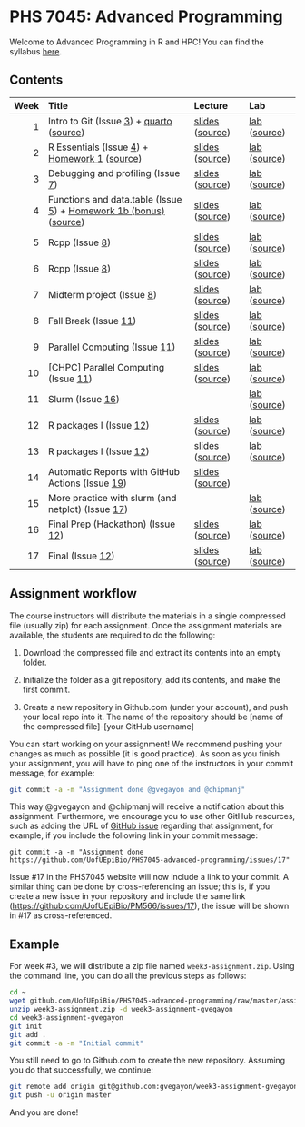 
# PHS 7045: Advanced Programming

Welcome to Advanced Programming in R and HPC! You can find the syllabus
[here](syllabus.md).

## Contents

| Week | Title                                                                                                                                                                                                                                                                                                          | Lecture                                                                                                                                                 | Lab                                                                                                                                                          |
|-----:|:---------------------------------------------------------------------------------------------------------------------------------------------------------------------------------------------------------------------------------------------------------------------------------------------------------------|:--------------------------------------------------------------------------------------------------------------------------------------------------------|:-------------------------------------------------------------------------------------------------------------------------------------------------------------|
|    1 | Intro to Git (Issue [3](https://github.com/UofUEpiBio/PHS7045-advanced-programming/issues/3)) + [quarto](https://UofUEpiBio.github.io/PHS7045-advanced-programming/quarto.html) ([source](lectures/01-git/quarto.qmd))                                                                                         | [slides](https://UofUEpiBio.github.io/PHS7045-advanced-programming/week-01-slides.html) ([source](lectures/01-git/slides.qmd))                          | [lab](https://UofUEpiBio.github.io/PHS7045-advanced-programming/week-01-lab.html) ([source](labs/01-git/01-git.qmd))                                         |
|    2 | R Essentials (Issue [4](https://github.com/UofUEpiBio/PHS7045-advanced-programming/issues/4)) + [Homework 1](https://UofUEpiBio.github.io/PHS7045-advanced-programming/hw-01-essentialsSimulations.html) ([source](https://UofUEpiBio.github.io/PHS7045-advanced-programming/hw-01-essentialsSimulations.qmd)) | [slides](https://UofUEpiBio.github.io/PHS7045-advanced-programming/week-02-slides.html) ([source](lectures/02-essentials/slides.qmd))                   | [lab](https://UofUEpiBio.github.io/PHS7045-advanced-programming/week-02-lab.html) ([source](labs/02-essentials/02-essentials.qmd))                           |
|    3 | Debugging and profiling (Issue [7](https://github.com/UofUEpiBio/PHS7045-advanced-programming/issues/7))                                                                                                                                                                                                       | [slides](https://UofUEpiBio.github.io/PHS7045-advanced-programming/week-03-slides.html) ([source](lectures/04-debugging-and-profiling/slides.qmd))      | [lab](https://UofUEpiBio.github.io/PHS7045-advanced-programming/week-03-lab.html) ([source](labs/04-debugging-and-profiling/04-debugging-and-profiling.qmd)) |
|    4 | Functions and data.table (Issue [5](https://github.com/UofUEpiBio/PHS7045-advanced-programming/issues/5)) + [Homework 1b (bonus)](https://UofUEpiBio.github.io/PHS7045-advanced-programming/hw-01b-datatable.html) ([source](https://UofUEpiBio.github.io/PHS7045-advanced-programming/hw-01b-datatable.qmd))  | [slides](https://UofUEpiBio.github.io/PHS7045-advanced-programming/week-04-slides.html) ([source](lectures/03-more-functions-and-datatable/slides.qmd)) | [lab](https://UofUEpiBio.github.io/PHS7045-advanced-programming/week-04-lab.html) ([source](labs/03-functions-and-datatable/03-functions-and-datatable.qmd)) |
|    5 | Rcpp (Issue [8](https://github.com/UofUEpiBio/PHS7045-advanced-programming/issues/8))                                                                                                                                                                                                                          | [slides](https://UofUEpiBio.github.io/PHS7045-advanced-programming/week-05-slides.html) ([source](lectures/05-rcpp/slides.qmd))                         | [lab](https://UofUEpiBio.github.io/PHS7045-advanced-programming/week-05-lab.html) ([source](labs/05-rcpp/lab.qmd))                                           |
|    6 | Rcpp (Issue [8](https://github.com/UofUEpiBio/PHS7045-advanced-programming/issues/8))                                                                                                                                                                                                                          | [slides](https://UofUEpiBio.github.io/PHS7045-advanced-programming/week-06-slides.html) ([source](lectures/05-rcpp/slides.qmd))                         | [lab](https://UofUEpiBio.github.io/PHS7045-advanced-programming/week-06-lab.html) ([source](labs/05-rcpp/lab.qmd))                                           |
|    7 | Midterm project (Issue [8](https://github.com/UofUEpiBio/PHS7045-advanced-programming/issues/8))                                                                                                                                                                                                               | [slides](https://UofUEpiBio.github.io/PHS7045-advanced-programming/week-07-slides.html) ([source](lectures/05-rcpp/slides.qmd))                         | [lab](https://UofUEpiBio.github.io/PHS7045-advanced-programming/week-07-lab.html) ([source](labs/05-rcpp/lab.qmd))                                           |
|    8 | Fall Break (Issue [11](https://github.com/UofUEpiBio/PHS7045-advanced-programming/issues/11))                                                                                                                                                                                                                  | [slides](https://UofUEpiBio.github.io/PHS7045-advanced-programming/week-08-slides.html) ([source](lectures/06-parallel-computing/slides.qmd))           | [lab](https://UofUEpiBio.github.io/PHS7045-advanced-programming/week-08-lab.html) ([source](labs/06-parallel-computing/lab.qmd))                             |
|    9 | Parallel Computing (Issue [11](https://github.com/UofUEpiBio/PHS7045-advanced-programming/issues/11))                                                                                                                                                                                                          | [slides](https://UofUEpiBio.github.io/PHS7045-advanced-programming/week-09-slides.html) ([source](lectures/06-parallel-computing/slides.qmd))           | [lab](https://UofUEpiBio.github.io/PHS7045-advanced-programming/week-09-lab.html) ([source](labs/06-parallel-computing/lab.qmd))                             |
|   10 | \[CHPC\] Parallel Computing (Issue [11](https://github.com/UofUEpiBio/PHS7045-advanced-programming/issues/11))                                                                                                                                                                                                 | [slides](https://UofUEpiBio.github.io/PHS7045-advanced-programming/week-10-slides.html) ([source](lectures/06-parallel-computing/slides.qmd))           | [lab](https://UofUEpiBio.github.io/PHS7045-advanced-programming/week-10-lab.html) ([source](labs/06-parallel-computing/lab.qmd))                             |
|   11 | Slurm (Issue [16](https://github.com/UofUEpiBio/PHS7045-advanced-programming/issues/16))                                                                                                                                                                                                                       |                                                                                                                                                         | [lab](https://UofUEpiBio.github.io/PHS7045-advanced-programming/week-11-lab.html) ([source](labs/08-openmp-slurm/lab.qmd))                                   |
|   12 | R packages I (Issue [12](https://github.com/UofUEpiBio/PHS7045-advanced-programming/issues/12))                                                                                                                                                                                                                | [slides](https://UofUEpiBio.github.io/PHS7045-advanced-programming/week-12-slides.html) ([source](lectures/07-rpkgs-i/slides.qmd))                      | [lab](https://UofUEpiBio.github.io/PHS7045-advanced-programming/week-12-lab.html) ([source](labs/07-rpkgs-i/lab.qmd))                                        |
|   13 | R packages I (Issue [12](https://github.com/UofUEpiBio/PHS7045-advanced-programming/issues/12))                                                                                                                                                                                                                | [slides](https://UofUEpiBio.github.io/PHS7045-advanced-programming/week-13-slides.html) ([source](lectures/07-rpkgs-i/slides.qmd))                      | [lab](https://UofUEpiBio.github.io/PHS7045-advanced-programming/week-13-lab.html) ([source](labs/07-rpkgs-i/lab.qmd))                                        |
|   14 | Automatic Reports with GitHub Actions (Issue [19](https://github.com/UofUEpiBio/PHS7045-advanced-programming/issues/19))                                                                                                                                                                                       | [slides](https://UofUEpiBio.github.io/PHS7045-advanced-programming/week-14-slides.html) ([source](lectures/99-autoreport/slides.qmd))                   |                                                                                                                                                              |
|   15 | More practice with slurm (and netplot) (Issue [17](https://github.com/UofUEpiBio/PHS7045-advanced-programming/issues/17))                                                                                                                                                                                      |                                                                                                                                                         | [lab](https://UofUEpiBio.github.io/PHS7045-advanced-programming/week-15-lab.html) ([source](labs/09-slurm-practice/lab.qmd))                                 |
|   16 | Final Prep (Hackathon) (Issue [12](https://github.com/UofUEpiBio/PHS7045-advanced-programming/issues/12))                                                                                                                                                                                                      | [slides](https://UofUEpiBio.github.io/PHS7045-advanced-programming/week-16-slides.html) ([source](lectures/07-rpkgs-i/slides.qmd))                      | [lab](https://UofUEpiBio.github.io/PHS7045-advanced-programming/week-16-lab.html) ([source](labs/07-rpkgs-i/lab.qmd))                                        |
|   17 | Final (Issue [12](https://github.com/UofUEpiBio/PHS7045-advanced-programming/issues/12))                                                                                                                                                                                                                       | [slides](https://UofUEpiBio.github.io/PHS7045-advanced-programming/week-17-slides.html) ([source](lectures/07-rpkgs-i/slides.qmd))                      | [lab](https://UofUEpiBio.github.io/PHS7045-advanced-programming/week-17-lab.html) ([source](labs/07-rpkgs-i/lab.qmd))                                        |

## Assignment workflow

The course instructors will distribute the materials in a single
compressed file (usually zip) for each assignment. Once the assignment
materials are available, the students are required to do the following:

1.  Download the compressed file and extract its contents into an empty
    folder.

2.  Initialize the folder as a git repository, add its contents, and
    make the first commit.

3.  Create a new repository in Github.com (under your account), and push
    your local repo into it. The name of the repository should be \[name
    of the compressed file\]-\[your GitHub username\]

You can start working on your assignment! We recommend pushing your
changes as much as possible (it is good practice). As soon as you finish
your assignment, you will have to ping one of the instructors in your
commit message, for example:

``` sh
git commit -a -m "Assignment done @gvegayon and @chipmanj"
```

This way @gvegayon and @chipmanj will receive a notification about this
assignment. Furthermore, we encourage you to use other GitHub resources,
such as adding the URL of [GitHub issue]() regarding that assignment,
for example, if you include the following link in your commit message:

    git commit -a -m "Assignment done https://github.com/UofUEpiBio/PHS7045-advanced-programming/issues/17"

Issue \#17 in the PHS7045 website will now include a link to your
commit. A similar thing can be done by cross-referencing an issue; this
is, if you create a new issue in your repository and include the same
link (https://github.com/UofUEpiBio/PM566/issues/17), the issue will be
shown in \#17 as cross-referenced.

## Example

For week \#3, we will distribute a zip file named
`week3-assignment.zip`. Using the command line, you can do all the
previous steps as follows:

``` sh
cd ~
wget github.com/UofUEpiBio/PHS7045-advanced-programming/raw/master/assignments/week3-assignment.zip
unzip week3-assignment.zip -d week3-assignment-gvegayon
cd week3-assignment-gvegayon
git init
git add .
git commit -a -m "Initial commit"
```

You still need to go to Github.com to create the new repository.
Assuming you do that successfully, we continue:

``` sh
git remote add origin git@github.com:gvegayon/week3-assignment-gvegayon.git
git push -u origin master
```

And you are done!
